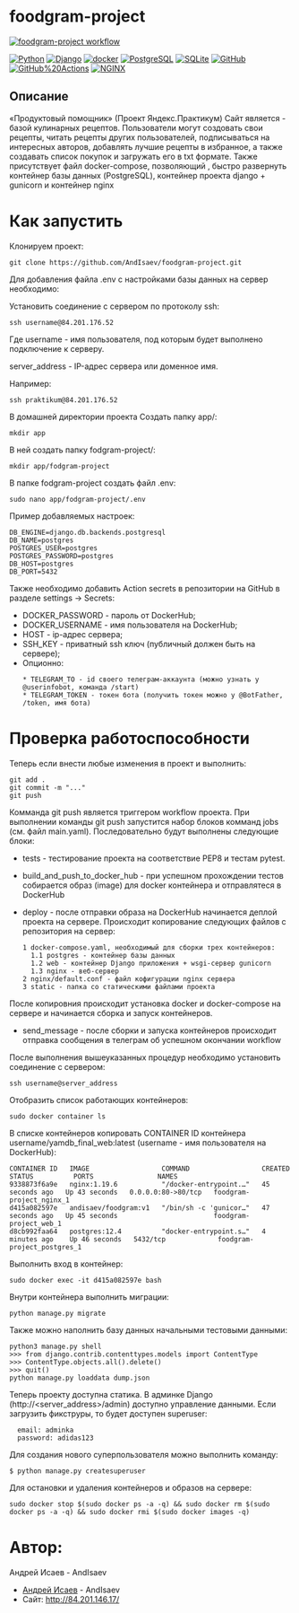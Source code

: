 # foodgram-project

[![foodgram-project workflow](https://github.com/AndIsaev/foodgram-project/actions/workflows/main.yml/badge.svg)](https://github.com/AndIsaev/foodgram-project/actions/workflows/main.yml)


<p><a href="https://www.python.org/" rel="nofollow"><img src="https://camo.githubusercontent.com/938bc97e6c0351babffcd724243f78c6654833e451efc6ce3f5d66a635727a9c/68747470733a2f2f696d672e736869656c64732e696f2f62616467652f2d507974686f6e2d3436343634363f3f7374796c653d666c61742d737175617265266c6f676f3d507974686f6e" alt="Python" data-canonical-src="https://img.shields.io/badge/-Python-464646??style=flat-square&amp;logo=Python" style="max-width:100%;"></a>
<a href="https://www.djangoproject.com/" rel="nofollow"><img src="https://camo.githubusercontent.com/99e48bebd1b4c03828d16f8625f34439aa7d298ea573dd4e209ea593a769bd06/68747470733a2f2f696d672e736869656c64732e696f2f62616467652f2d446a616e676f2d3436343634363f3f7374796c653d666c61742d737175617265266c6f676f3d446a616e676f" alt="Django" data-canonical-src="https://img.shields.io/badge/-Django-464646??style=flat-square&amp;logo=Django" style="max-width:100%;"></a>
<a href="https://www.docker.com/" rel="nofollow"><img src="https://camo.githubusercontent.com/038c45c7c5f0059723bba28b5b77bd9ac7994c8da774814c8fcb620f4bc61b35/68747470733a2f2f696d672e736869656c64732e696f2f62616467652f2d646f636b65722d3436343634363f3f7374796c653d666c61742d737175617265266c6f676f3d646f636b6572" alt="docker" data-canonical-src="https://img.shields.io/badge/-docker-464646??style=flat-square&amp;logo=docker" style="max-width:100%;"></a>
<a href="https://www.postgresql.org/" rel="nofollow"><img src="https://camo.githubusercontent.com/18b5ef277b89701f948c212d45d3460070037bda9712fe5f1e64315811356ea2/68747470733a2f2f696d672e736869656c64732e696f2f62616467652f2d506f737467726553514c2d3436343634363f3f7374796c653d666c61742d737175617265266c6f676f3d506f737467726553514c" alt="PostgreSQL" data-canonical-src="https://img.shields.io/badge/-PostgreSQL-464646??style=flat-square&amp;logo=PostgreSQL" style="max-width:100%;"></a>
<a href="https://www.sqlite.org/index.html" rel="nofollow"><img src="https://camo.githubusercontent.com/2c46c2b57530e634094dcb5ca341adbd8cc101300fd0968991b2a2700f1ac318/68747470733a2f2f696d672e736869656c64732e696f2f62616467652f2d53514c6974652d3436343634363f3f7374796c653d666c61742d737175617265266c6f676f3d53514c697465" alt="SQLite" data-canonical-src="https://img.shields.io/badge/-SQLite-464646??style=flat-square&amp;logo=SQLite" style="max-width:100%;"></a>
<a href="https://github.com/"><img src="https://camo.githubusercontent.com/ca897bbf26e1c6429197c0c0f53e16f1625eaa99d0bc8caa4934c4b12ece45a1/68747470733a2f2f696d672e736869656c64732e696f2f62616467652f2d4769744875622d3436343634363f3f7374796c653d666c61742d737175617265266c6f676f3d476974487562" alt="GitHub" data-canonical-src="https://img.shields.io/badge/-GitHub-464646??style=flat-square&amp;logo=GitHub" style="max-width:100%;"></a>
<a href="https://github.com/features/actions"><img src="https://camo.githubusercontent.com/b70fe9e64e76d385b8cae9b6366dfba69af953e85d16cf43bb1f9d46fefb1621/68747470733a2f2f696d672e736869656c64732e696f2f62616467652f2d476974487562253230416374696f6e732d3436343634363f3f7374796c653d666c61742d737175617265266c6f676f3d476974487562253230616374696f6e73" alt="GitHub%20Actions" data-canonical-src="https://img.shields.io/badge/-GitHub%20Actions-464646??style=flat-square&amp;logo=GitHub%20actions" style="max-width:100%;"></a>
<a href="https://nginx.org/ru/" rel="nofollow"><img src="https://camo.githubusercontent.com/b9f9edede39c7f898e25e81ce431f7c4b8d0b375c05768fd6916e599fcba219f/68747470733a2f2f696d672e736869656c64732e696f2f62616467652f2d4e47494e582d3436343634363f3f7374796c653d666c61742d737175617265266c6f676f3d4e47494e58" alt="NGINX" data-canonical-src="https://img.shields.io/badge/-NGINX-464646??style=flat-square&amp;logo=NGINX" style="max-width:100%;"></a></p>

## Описание
«Продуктовый помощник» (Проект Яндекс.Практикум)
Сайт является - базой кулинарных рецептов. Пользователи могут создовать свои рецепты, читать рецепты других пользователей, подписываться на интересных авторов, добавлять лучшие рецепты в избранное, а также создавать список покупок и загружать его в txt формате. Также присутствует файл docker-compose, позволяющий , быстро развернуть контейнер базы данных (PostgreSQL), контейнер проекта django + gunicorn и контейнер nginx

# Как запустить
Клонируем проект: 
```
git clone https://github.com/AndIsaev/foodgram-project.git
```
Для добавления файла .env с настройками базы данных на сервер необходимо:

Установить соединение с сервером по протоколу ssh:

  ```
  ssh username@84.201.176.52
  ```

Где username - имя пользователя, под которым будет выполнено подключение к серверу.

server_address - IP-адрес сервера или доменное имя.

Например:

  ```
  ssh praktikum@84.201.176.52
  ```

В домашней директории проекта Создать папку app/:

  ```
  mkdir app
  ```
  
В ней создать папку fodgram-project/:

  ```
  mkdir app/fodgram-project
  ```

В папке fodgram-project создать файл .env:

  ```
  sudo nano app/fodgram-project/.env
  ```
  
Пример добавляемых настроек:


  ```
  DB_ENGINE=django.db.backends.postgresql
  DB_NAME=postgres
  POSTGRES_USER=postgres
  POSTGRES_PASSWORD=postgres
  DB_HOST=postgres
  DB_PORT=5432
  
  ```

Также необходимо добавить Action secrets в репозитории на GitHub в разделе settings -> Secrets:

* DOCKER_PASSWORD - пароль от DockerHub;
* DOCKER_USERNAME - имя пользователя на DockerHub;
* HOST - ip-адрес сервера;
* SSH_KEY - приватный ssh ключ (публичный должен быть на сервере);
* Опционно:
   ```
  * TELEGRAM_TO - id своего телеграм-аккаунта (можно узнать у @userinfobot, команда /start)
  * TELEGRAM_TOKEN - токен бота (получить токен можно у @BotFather, /token, имя бота)
   ```
# Проверка работоспособности
Теперь если внести любые изменения в проект и выполнить:

  ```
  git add .
  git commit -m "..."
  git push
  ```


Комманда git push является триггером workflow проекта. При выполнении команды git push запустится набор блоков комманд jobs (см. файл main.yaml). Последовательно будут выполнены следующие блоки:
  
  * tests - тестирование проекта на соответствие PEP8 и тестам pytest.

  * build_and_push_to_docker_hub - при успешном прохождении тестов собирается образ (image) для docker контейнера и отправлятеся в DockerHub

  * deploy - после отправки образа на DockerHub начинается деплой проекта на сервере. Происходит копирование следующих файлов с репозитория на сервер:
  
    ```
    1 docker-compose.yaml, необходимый для сборки трех контейнеров:
      1.1 postgres - контейнер базы данных
      1.2 web - контейнер Django приложения + wsgi-сервер gunicorn
      1.3 nginx - веб-сервер
    2 nginx/default.conf - файл кофигурации nginx сервера
    3 static - папка со статическими файлами проекта
    ```

После копировния происходит установка docker и docker-compose на сервере и начинается сборка и запуск контейнеров.

* send_message - после сборки и запуска контейнеров происходит отправка сообщения в телеграм об успешном окончании workflow

После выполнения вышеуказанных процедур необходимо установить соединение с сервером:

  ```
  ssh username@server_address
  ```

Отобразить список работающих контейнеров:

  ```
  sudo docker container ls
  ```

В списке контейнеров копировать CONTAINER ID контейнера username/yamdb_final_web:latest (username - имя пользователя на DockerHub):

  ```
  CONTAINER ID   IMAGE                  COMMAND                  CREATED          STATUS          PORTS                NAMES
  9338873f6a9e   nginx:1.19.6           "/docker-entrypoint.…"   45 seconds ago   Up 43 seconds   0.0.0.0:80->80/tcp   foodgram-project_nginx_1
  d415a082597e   andisaev/foodgram:v1   "/bin/sh -c 'gunicor…"   47 seconds ago   Up 45 seconds                        foodgram-project_web_1
  d8cb992faa64   postgres:12.4          "docker-entrypoint.s…"   4 minutes ago    Up 46 seconds   5432/tcp             foodgram-project_postgres_1
  ```

Выполнить вход в контейнер:

  ```
  sudo docker exec -it d415a082597e bash
  ```

Внутри контейнера выполнить миграции:

  ```
  python manage.py migrate
  ```


Также можно наполнить базу данных начальными тестовыми данными:

  ```
  python3 manage.py shell
  >>> from django.contrib.contenttypes.models import ContentType
  >>> ContentType.objects.all().delete()
  >>> quit()
  python manage.py loaddata dump.json
  ```
Теперь проекту доступна статика. В админке Django (http://<server_address>/admin) доступно управление данными. Если загрузить фикструры, то будет доступен superuser:

```
  email: adminka
  password: adidas123
```

Для создания нового суперпользователя можно выполнить команду:

  ```
  $ python manage.py createsuperuser
  ```
  
Для остановки и удаления контейнеров и образов на сервере:

  ```
  sudo docker stop $(sudo docker ps -a -q) && sudo docker rm $(sudo docker ps -a -q) && sudo docker rmi $(sudo docker images -q)
  ```

# Автор:

Андрей Исаев - AndIsaev

* [Андрей Исаев](https://github.com/AndIsaev) - AndIsaev
* Сайт: http://84.201.146.17/
